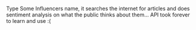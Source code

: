 Type Some Influencers name, it searches the internet for articles and does sentiment analysis on what the public thinks about them...
API took forever to learn and use :(
